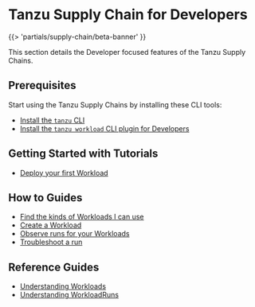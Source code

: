 # Tanzu Supply Chain for Developers

{{> 'partials/supply-chain/beta-banner' }}

This section details the Developer focused features of the Tanzu Supply Chains.

## Prerequisites
Start using the Tanzu Supply Chains by installing these CLI tools:

* [Install the `tanzu` CLI](../../install-tanzu-cli.hbs.md#install-the-tanzu-cli)
* [Install the `tanzu workload` CLI plugin for Developers](./how-to/install-the-cli.hbs.md)

## Getting Started with Tutorials

* [Deploy your first Workload](./tutorials/deploy-your-first-workload.hbs.md)

## How to Guides

* [Find the kinds of Workloads I can use](./how-to/discover-workloads.hbs.md)
* [Create a Workload](./how-to/create-workloads.hbs.md)
* [Observe runs for your Workloads](./how-to/observe-runs.hbs.md)
* [Troubleshoot a run](./how-to/troubleshooting.hbs.md)

## Reference Guides

* [Understanding Workloads](./explanation/workloads.hbs.md)
* [Understanding WorkloadRuns](./explanation/workload-runs.hbs.md)
